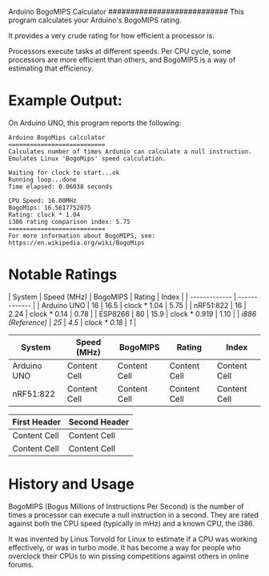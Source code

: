 Arduino BogoMIPS Calculator
###########################
This program calculates your Arduino's BogoMIPS rating.

It provides a very crude rating for how efficient a processor is. 

Processors execute tasks at different speeds.  Per CPU cycle, some processors are more efficient than others, and BogoMIPS is a way of estimating that efficiency.


Example Output:
===============
On Arduino UNO, this program reports the following:

```
Arduino BogoMips calculator
===========================
Calculates number of times Ardunio can calculate a null instruction.
Emulates Linux 'BogoMips' speed calculation.

Waiting for clock to start...ok
Running loop...done
Time elapsed: 0.06038 seconds

CPU Speed: 16.00MHz
BogoMips: 16.5617752075
Rating: clock * 1.04
i386 rating comparison index: 5.75
===========================
For more information about BogoMIPS, see: https://en.wikipedia.org/wiki/BogoMips
```

Notable Ratings
================

| System  | Speed (MHz)  | BogoMIPS  | Rating  | Index  | 
| ------------- | ------------- |
| Arduino UNO         | 16    | 16.5   | clock * 1.04    | 5.75  |
| nRF51:822           | 16    | 2.24   | clock *  0.14   | 0.78  |
| ESP8266             | 80    | 15.9   | clock * 0.919   | 1.10  |
| _i886 (Reference)_  | _25_  | _4.5_  | _clock * 0.18_  | _1_   |


System  | Speed (MHz) | BogoMIPS | Rating | Index
------------- | ------------- | ------------- | ------------- | ------------- 
Arduino UNO | Content Cell  | Content Cell  | Content Cell  | Content Cell  
nRF51:822  | Content Cell  | Content Cell  | Content Cell  | Content Cell 

First Header  | Second Header
------------- | -------------
Content Cell  | Content Cell
Content Cell  | Content Cell

History and Usage
==================
BogoMIPS (Bogus Millions of Instructions Per Second) is the number of times a processor can execute a null instruction in a second.  They are rated against both the CPU speed (typically in mHz) and a known CPU, the i386.

It was invented by Linus Torvold for Linux to estimate if a CPU was working effectively, or was in turbo mode.  It has become a way for people who overclock their CPUs to win pissing competitions against others in online forums.
